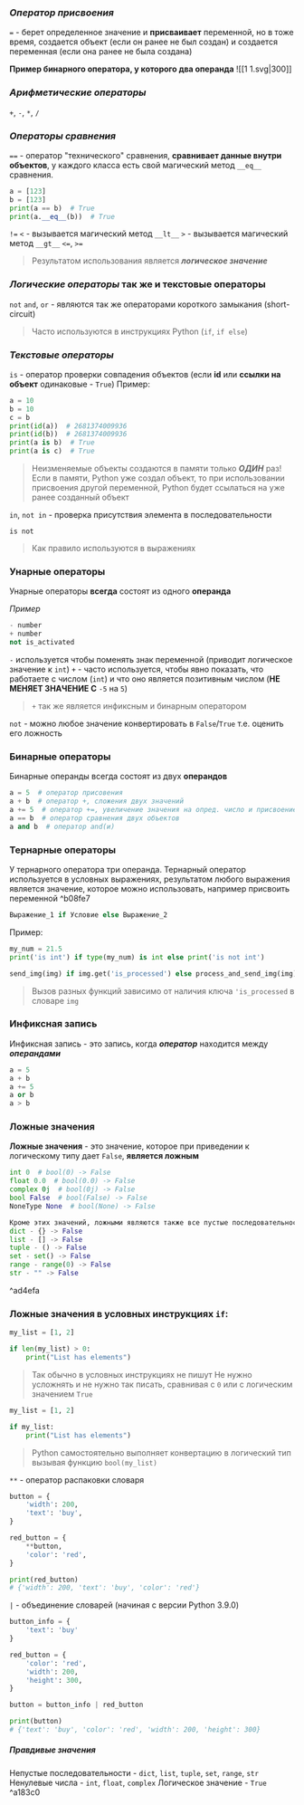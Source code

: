 ### ***Оператор присвоения***
`=` - берет определенное значение и **присваивает** переменной, но в тоже время, создается объект (если он ранее не был создан) и создается переменная (если она ранее не была создана)

**Пример бинарного оператора, у которого два операнда**
![[1 1.svg|300]]
### ***Арифметические операторы***
`+`, `-`, `*`, `/`

### ***Операторы сравнения***
`==` - оператор "технического" сравнения, **сравнивает данные внутри объектов**, у каждого класса есть свой магический метод `__eq__` сравнения.
```Python
a = [123]
b = [123]
print(a == b)  # True
print(a.__eq__(b))  # True
```
`!=`
`<` - вызывается магический метод `__lt__` 
`>` - вызывается магический метод `__gt__`
`<=`, `>=`
> Результатом использования является ***логическое значение***

### ***Логические операторы*** так же и текстовые операторы
`not`
`and`, `or` - являются так же операторами короткого замыкания (short-circuit)
> Часто используются в инструкциях Python (`if`, `if else`)

### ***Текстовые операторы***
`is` - оператор проверки совпадения объектов (если **id** или **ссылки на объект** одинаковые - `True`)
Пример:
```Python
a = 10
b = 10
c = b
print(id(a))  # 2681374009936
print(id(b))  # 2681374009936
print(a is b)  # True
print(a is c)  # True
```

> Неизменяемые объекты создаются в памяти только ***ОДИН*** раз! Если в памяти, Python уже создал объект, то при использовании присвоения другой переменной, Python будет ссылаться на уже ранее созданный объект

`in`, `not in` - проверка присутствия элемента в последовательности

`is not`
> Как правило используются в выражениях
### Унарные операторы
Унарные операторы **всегда** состоят из одного **операнда**

*Пример*
```Python
- number  
+ number  
not is_activated
```
`-` используется чтобы поменять знак переменной (приводит логическое значение к `int`)
`+` - часто используется, чтобы явно показать, что работаете с числом (`int`) и что оно является позитивным числом (**НЕ МЕНЯЕТ ЗНАЧЕНИЕ С** `-5` на `5`)

> `+` так же является инфиксным и бинарным оператором

`not` - можно любое значение конвертировать в `False`/`True` т.е. оценить его ложность

### Бинарные операторы
Бинарные операнды всегда состоят из двух **операндов**

```Python
a = 5  # оператор присовения
a + b  # оператор +, сложения двух значений
a += 5  # оператор +=, увеличение значения на опред. число и присвоение нового значения переменной "a"
a == b  # оператор сравнения двух объектов
a and b  # оператор and(и)
```
### Тернарные операторы
У тернарного оператора три операнда.
Тернарный оператор используется в условных выражениях, результатом любого выражения является значение, которое можно использовать, например присвоить переменной  ^b08fe7
```Python
Выражение_1 if Условие else Выражение_2
```
Пример:
```Python
my_num = 21.5
print('is int') if type(my_num) is int else print('is not int')
```

```Python
send_img(img) if img.get('is_processed') else process_and_send_img(img)
```
> Вызов разных функций зависимо от наличия ключа `'is_processed` в словаре `img`  

### Инфиксная запись
Инфиксная запись - это запись, когда ***оператор*** находится между ***операндами***

```Python
a = 5
a + b
a += 5
a or b
a > b
```

### Ложные значения
**Ложные значения** - это значение, которое при приведении к логическому типу дает `False`,  **является ложным**

```Python
int 0  # bool(0) -> False
float 0.0  # bool(0.0) -> False
complex 0j  # bool(0j) -> False
bool False  # bool(False) -> False
NoneType None  # bool(None) -> False

Кроме этих значений, ложными являются также все пустые последовательности
dict - {} -> False
list - [] -> False
tuple - () -> False
set - set() -> False
range - range(0) -> False
str - "" -> False
```

^ad4efa


### Ложные значения в условных инструкциях `if`: 
```Python
my_list = [1, 2]

if len(my_list) > 0:
	print("List has elements")
```
> Так обычно в условных инструкциях не пишут
> Не нужно усложнять и не нужно так писать, сравнивая с `0` или с логическим значением `True` 

```Python
my_list = [1, 2]

if my_list:
	print("List has elements")
```
> Python самостоятельно выполняет конвертацию  в логический тип вызывая функцию `bool(my_list)`

`**` - оператор распаковки словаря
```Python
button = {
	'width': 200,
	'text': 'buy',
}

red_button = {
	**button, 
	'color': 'red',
}

print(red_button)
# {'width': 200, 'text': 'buy', 'color': 'red'}
```

`|` - объединение словарей (начиная с версии Python 3.9.0)
```Python
button_info = {
	'text': 'buy'
}

red_button = {
	'color': 'red',
	'width': 200,
	'height': 300,
}

button = button_info | red_button

print(button)
# {'text': 'buy', 'color': 'red', 'width': 200,	'height': 300}
```

##### Правдивые значения
Непустые последовательности - `dict`, `list`, `tuple`, `set`, `range`, `str`
Ненулевые числа - `int`, `float`, `complex`
Логическое значение - `True` ^a183c0